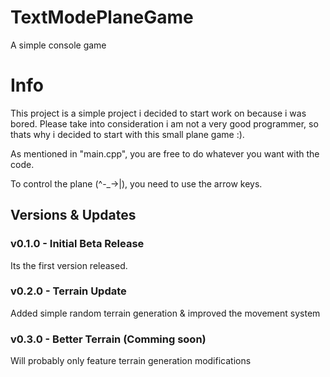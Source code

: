 # TextModePlaneGame
A simple console game

# Info
This project is a simple project i decided to start work on because i was bored. Please take into consideration i am not a very good programmer, so thats why i decided to start with this small plane game :).

As mentioned in "main.cpp", you are free to do whatever you want with the code.

To control the plane (^-_->|), you need to use the arrow keys.

## Versions & Updates

### v0.1.0 - Initial Beta Release
Its the first version released.

### v0.2.0 - Terrain Update
Added simple random terrain generation & improved the movement system

### v0.3.0 - Better Terrain (Comming soon)
Will probably only feature terrain generation modifications
